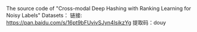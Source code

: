The source code of "Cross-modal Deep Hashing with Ranking Learning for Noisy Labels"
Datasets：
链接: https://pan.baidu.com/s/16pt9bFUvivSJyn4lsikzYg 提取码：douy
